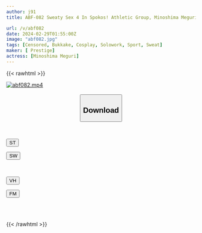 ```yaml
---
author: j91
title: ABF-082 Sweaty Sex 4 In Spokos! Athletic Group, Minoshima Meguri. Act.31

url: /v/abf082
date: 2024-02-29T01:55:00Z
image: "abf082.jpg"
tags: [Censored, Bukkake, Cosplay, Solowork, Sport, Sweat]
maker: [ Prestige]
actress: [Minoshima Meguri]
---
```



{{< rawhtml >}}

<div class="video" data-videoid="XbPWRZgGx6iXMx">
    <a href="javascript:;">
        <img src="/v/abf082/abf082.jpg" width="WIDTH" height="HEIGHT" alt="abf082.mp4" loading="lazy">
    </a>
</div>

<script type="text/javascript" src="https://j91.asia/asset/on-demand-st.js"></script>

<br>
  <link rel="stylesheet" href="https://j91.asia/asset/bs5.css">
  
  <center>
  <button class="btn btn-primary" type="button" data-bs-toggle="collapse" data-bs-target=".multi-collapse" aria-expanded="false" aria-controls="multiCollapseExample1 multiCollapseExample2"><h2>Download</h2></button></center>
</p>
<div class="row">
  <div class="col">
    <div class="collapse multi-collapse" id="multiCollapseExample1">
      <div class="card card-body">
	      	      <br>
<div class="buttons">  
<p><a href="https://streamtape.to/v/XbPWRZgGx6iXMx" target="_blank"><button class="btn-hover color-3"><i class="fa fa-download"></i> ST</button></a></p>
<p><a href="https://cdnwish.com/a9tzaeuwh8wf" target="_blank"><button class="btn-hover color-2"><i class="fa fa-download"></i> SW</button></a></p></div>
    </div>
  </div>
</div>
  <div class="col">
    <div class="collapse multi-collapse" id="multiCollapseExample2">
      <div class="card card-body">
	      <br>
<div class="buttons">
<p><a href="https://vidhidepro.com/f/uvfb52g3h5kd"><button class="btn-hover color-9"><i class="fa fa-download"></i> VH</button></a></p>
<p><a href="https://filemoon.sx/d/ktmo3s67flu7"><button class="btn-hover color-8"><i class="fa fa-download"></i> FM</button></a></p></div>
<br><br>
      </div>
    </div>
  </div>
</div>

{{< /rawhtml >}}